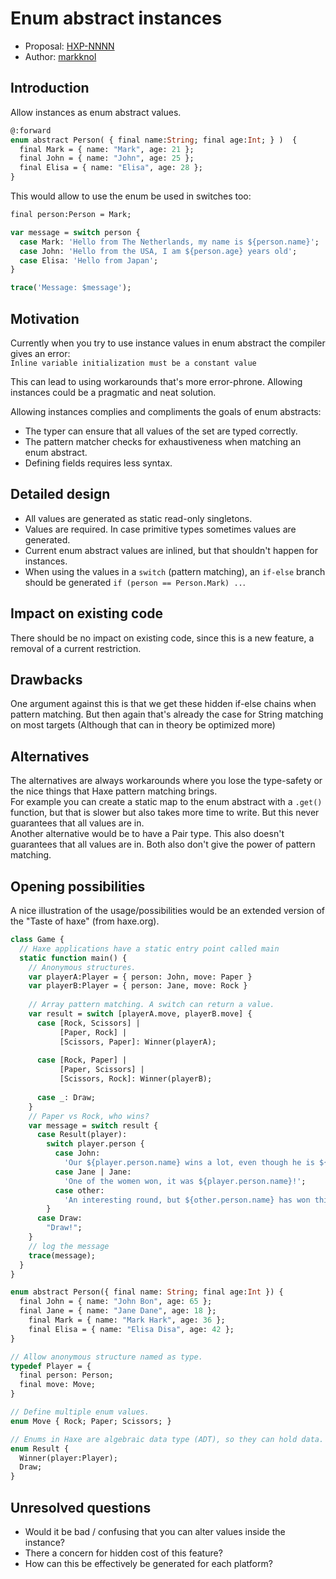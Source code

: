 # Enum abstract instances

* Proposal: [HXP-NNNN](0000-enum-abstract-instances.md)
* Author: [markknol](https://github.com/markknol)

## Introduction

Allow instances as enum abstract values. 

```haxe
@:forward
enum abstract Person( { final name:String; final age:Int; } )  {
  final Mark = { name: "Mark", age: 21 };
  final John = { name: "John", age: 25 };
  final Elisa = { name: "Elisa", age: 28 };
}
```
This would allow to use the enum be used in switches too:
```haxe
final person:Person = Mark;

var message = switch person {
  case Mark: 'Hello from The Netherlands, my name is ${person.name}';
  case John: 'Hello from the USA, I am ${person.age} years old';
  case Elisa: 'Hello from Japan';
}

trace('Message: $message');
```

## Motivation

Currently when you try to use instance values in enum abstract the compiler gives an error:  
`Inline variable initialization must be a constant value`

This can lead to using workarounds that's more error-phrone. Allowing instances could be a pragmatic and neat solution.

Allowing instances complies and compliments the goals of enum abstracts:

* The typer can ensure that all values of the set are typed correctly.
* The pattern matcher checks for exhaustiveness when matching an enum abstract.
* Defining fields requires less syntax.

## Detailed design

* All values are generated as static read-only singletons. 
* Values are required. In case primitive types sometimes values are generated.
* Current enum abstract values are inlined, but that shouldn't happen for instances. 
* When using the values in a `switch` (pattern matching), an `if-else` branch should be generated `if (person == Person.Mark) ..`.

## Impact on existing code

There should be no impact on existing code, since this is a new feature, a removal of a current restriction.

## Drawbacks

One argument against this is that we get these hidden if-else chains when pattern matching. But then again that's already the case for String matching on most targets (Although that can in theory be optimized more)

## Alternatives

The alternatives are always workarounds where you lose the type-safety or the nice things that Haxe pattern matching brings.  
For example you can create a static map to the enum abstract with a `.get()` function, but that is slower but also takes more time to write. But this never guarantees that all values are in.  
Another alternative would be to have a Pair type. This also doesn't guarantees that all values are in.  Both also don't give the power of pattern matching.

## Opening possibilities

A nice illustration of the usage/possibilities would be an extended version of the "Taste of haxe" (from haxe.org).

```haxe
class Game {
  // Haxe applications have a static entry point called main
  static function main() {
    // Anonymous structures.
    var playerA:Player = { person: John, move: Paper }
    var playerB:Player = { person: Jane, move: Rock }
        
    // Array pattern matching. A switch can return a value.
    var result = switch [playerA.move, playerB.move] {
      case [Rock, Scissors] | 
           [Paper, Rock] |
           [Scissors, Paper]: Winner(playerA);
            
      case [Rock, Paper] |
           [Paper, Scissors] |
           [Scissors, Rock]: Winner(playerB);
            
      case _: Draw;
    }
    // Paper vs Rock, who wins?
    var message = switch result {
      case Result(player): 
        switch player.person { 
          case John: 
            'Our ${player.person.name} wins a lot, even though he is ${player.person.age} years old!';
          case Jane | Jane: 
            'One of the women won, it was ${player.person.name}!';
          case other: 
            'An interesting round, but ${other.person.name} has won this time!';
        }
      case Draw: 
        "Draw!";
    }
    // log the message
    trace(message);
  }
}

enum abstract Person({ final name: String; final age:Int }) {
  final John = { name: "John Bon", age: 65 };
  final Jane = { name: "Jane Dane", age: 18 };
	final Mark = { name: "Mark Hark", age: 36 };
	final Elisa = { name: "Elisa Disa", age: 42 };
}

// Allow anonymous structure named as type.
typedef Player = { 
  final person: Person; 
  final move: Move;
}

// Define multiple enum values.
enum Move { Rock; Paper; Scissors; }

// Enums in Haxe are algebraic data type (ADT), so they can hold data.
enum Result { 
  Winner(player:Player); 
  Draw; 
}
```

## Unresolved questions

- Would it be bad / confusing that you can alter values inside the instance?
- There a concern for hidden cost of this feature? 
- How can this be effectively be generated for each platform?
